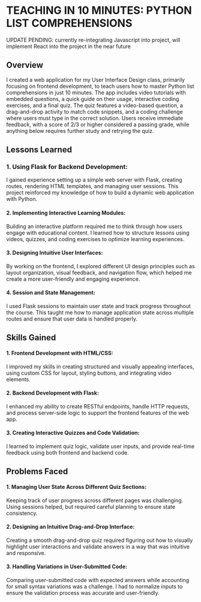 # TEACHING IN 10 MINUTES: PYTHON LIST COMPREHENSIONS

UPDATE PENDING: currently re-integrating Javascript into project, will implement React into the project in the near future

## Overview

I created a web application for my User Interface Design class, primarily focusing on frontend development, to teach users how to master Python list comprehensions in just 10 minutes. The app includes video tutorials with embedded questions, a quick guide on their usage, interactive coding exercises, and a final quiz. The quiz features a video-based question, a drag-and-drop activity to match code snippets, and a coding challenge where users must type in the correct solution. Users receive immediate feedback, with a score of 2/3 or higher considered a passing grade, while anything below requires further study and retrying the quiz.


## Lessons Learned

### 1. Using Flask for Backend Development:

I gained experience setting up a simple web server with Flask, creating routes, rendering HTML templates, and managing user sessions. This project reinforced my knowledge of how to build a dynamic web application with Python.

#### 2. Implementing Interactive Learning Modules:

Building an interactive platform required me to think through how users engage with educational content. I learned how to structure lessons using videos, quizzes, and coding exercises to optimize learning experiences.

#### 3. Designing Intuitive User Interfaces:

By working on the frontend, I explored different UI design principles such as layout organization, visual feedback, and navigation flow, which helped me create a more user-friendly and engaging experience.

#### 4. Session and State Management:

I used Flask sessions to maintain user state and track progress throughout the course. This taught me how to manage application state across multiple routes and ensure that user data is handled properly.


## Skills Gained

#### 1. Frontend Development with HTML/CSS:

I improved my skills in creating structured and visually appealing interfaces, using custom CSS for layout, styling buttons, and integrating video elements.

#### 2. Backend Development with Flask:

I enhanced my ability to create RESTful endpoints, handle HTTP requests, and process server-side logic to support the frontend features of the web app.

#### 3. Creating Interactive Quizzes and Code Validation:

I learned to implement quiz logic, validate user inputs, and provide real-time feedback using both frontend and backend code.


## Problems Faced

#### 1. Managing User State Across Different Quiz Sections:

Keeping track of user progress across different pages was challenging. Using sessions helped, but required careful planning to ensure state consistency.

#### 2. Designing an Intuitive Drag-and-Drop Interface:

Creating a smooth drag-and-drop quiz required figuring out how to visually highlight user interactions and validate answers in a way that was intuitive and responsive.

#### 3. Handling Variations in User-Submitted Code:

Comparing user-submitted code with expected answers while accounting for small syntax variations was a challenge. I had to normalize inputs to ensure the validation process was accurate and user-friendly.
